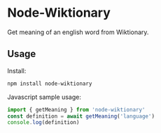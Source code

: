 # Node-Wiktionary

Get meaning of an english word from Wiktionary.

## Usage

Install:

```bash
npm install node-wiktionary
```

Javascript sample usage:

```javascript
import { getMeaning } from 'node-wiktionary'
const definition = await getMeaning('language')
console.log(definition)
```
